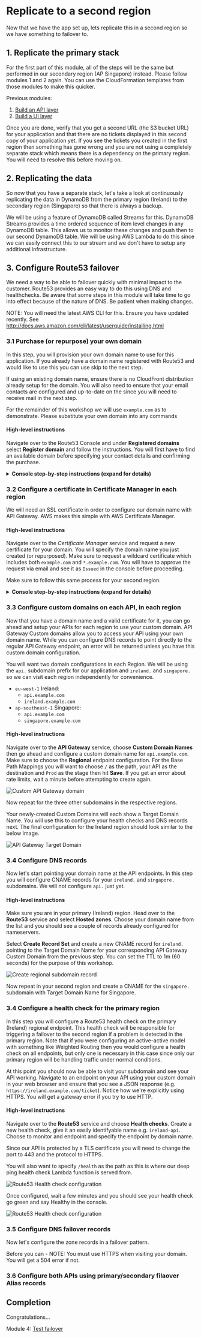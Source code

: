 # Replicate to a second region

Now that we have the app set up, lets replicate this in a second region so we
have something to failover to.

## 1. Replicate the primary stack

For the first part of this module, all of the steps will be the same but
performed in our secondary region (AP Singapore) instead. Please follow
modules 1 and 2 again. You can use the CloudFormation templates from those
modules to make this quicker.

Previous modules:
1. [Build an API layer](../1_API/README.md)
2. [Build a UI layer](../2_UI/README.md)

Once you are done, verify that you get a second URL (the S3 bucket URL) for
your application and that there are no tickets displayed in this second copy
of your application yet. If you see the tickets you created in the first
region then something has gone wrong and you are not using a completely
separate stack which means there is a dependency on the primary region. You
will need to resolve this before moving on.

## 2. Replicating the data

So now that you have a separate stack, let's take a look at continuously
replicating the data in DynamoDB from the primary region (Ireland) to the
secondary region (Singapore) so that there is always a backup.

We will be using a feature of DynamoDB called Streams for this. DynamoDB
Streams provides a time ordered sequence of item level changes in any DynamoDB
table. This allows us to monitor these changes and push then to our second
DynamoDB table. We will be using AWS Lambda to do this since we can easily
connect this to our stream and we don't have to setup any additional
infrastructure.


## 3. Configure Route53 failover

We need a way to be able to failover quickly with minimal impact to the
customer. Route53 provides an easy way to do this using DNS and healthchecks.
Be aware that some steps in this module will take time to go into effect
because of the nature of DNS. Be patient when making changes.

NOTE: You will need the latest AWS CLI for this. Ensure you have updated
recently. See http://docs.aws.amazon.com/cli/latest/userguide/installing.html


### 3.1 Purchase (or repurpose) your own domain

In this step, you will provision your own domain name to use for this
application. If you already have a domain name registered with Route53 and
would like to use this you can use skip to the next step.

If using an existing domain name, ensure there is no CloudFront distribution
already setup for the domain. You will also need to ensure that your email
contacts are configured and up-to-date on the since you will need to receive
mail in the next step.

For the remainder of this workshop we will use `example.com` as to
demonstrate. Please substitute your own domain into any commands

#### High-level instructions

Navigate over to the Route53 Console and under **Registered domains** select
**Register domain** and follow the instructions. You will first have to find
an available domain before specifying your contact details and confirming the
purchase.

<details>
<summary>
    <strong>Console step-by-step instructions (expand for details)</strong>
</summary>

1. Navigate to the **Route53** service page
2. Navigate to **Registered domains**
3. Select **Register domain**
4. Enter the domain name you would like to use. You will have to choose
   something not already registered. Click **Check** and confirm that your
   domain is available before clicking **Add to cart**. Now choose
   **Continue**.
5. Enter your contact information. Ensure that you enter an email address
   where you can receive mail. By default, Route53 will enable privacy
   protection and configure an anonymized email address that forwards any mail
   onto the email address you specify. Leave this option selected and select
   **Continue**
6. Confirm that all your details are correct. Check the box agreeing to the
   terms and conditions. You will see that Route53 is verifying the email
   address you specified. Make sure you receive this email and complete the
   verification before proceeding.
7. Click **Complete Purchase**

</details>

### 3.2 Configure a certificate in Certificate Manager in each region

We will need an SSL certificate in order to configure our domain name with API
Gateway. AWS makes this simple with AWS Certificate Manager.

#### High-level instructions

Navigate over to the *Certificate Manager* service and request a new
certificate for your domain. You will specify the domain name you just created
(or repurposed). Make sure to request a wildcard certificate which includes
both `example.com` and `*.example.com`. You will have to approve the request
via email and see it as `Issued` in the console before proceeding.

Make sure to follow this same process for your second region.

<details>
<summary>
    <strong>Console step-by-step instructions (expand for details)</strong>
</summary>

1. Ensure you are in your primary region
2. Navigate to the **Certificate Manager** service page
3. Select **Request a certificate**
4. In this next step you will configure the domain name you just registered
   (or repurposed). You will want to add two domains to make sure you can
   access your site using subdomains. Add both `example.com` and
   `*.example.com`. The `*` acts as a wildcard allowing any subdomain to be
   covered by this certificate.
5. Select **Review and request**. Confirm both domains are configured and
   select **Confirm and request**
6. A validation email will be sent to the email address configured for the
   domain. Ensure that you received this email and click the validation link
   before moving on. Now click **Continue**.
7. Once you have confirmed your certificate, it will appear as `Issued` in
   your list of certificates.
8. Repeat steps 2-7 again in your second region

</details>


### 3.3 Configure custom domains on each API, in each region

Now that you have a domain name and a valid certificate for it, you can go
ahead and setup your APIs for each region to use your custom domain. API
Gateway Custom domains allow you to access your API using your own domain
name. While you can configure DNS records to point directly to the regular API
Gateway endpoint, an error will be returned unless you have this custom domain
configuration.

You will want two domain configurations in each Region. We will be using the
`api.` subdomain prefix for our application and `ireland.` and `singapore.` so
we can visit each region independently for convenience.

* `eu-west-1` Ireland:
    * `api.example.com`
    * `ireland.example.com`
* `ap-southeast-1` Singapore:
    * `api.example.com`
    * `singapore.example.com`

#### High-level instructions

Navigate over to the **API Gateway** service, choose **Custom Domain Names**
then go ahead and configure a custom domain name for `api.example.com`. Make
sure to choose the **Regional** endpoint configuration. For the Base Path
Mappings you will want to choose `/` as the path, your API as the destination
and `Prod` as the stage then hit **Save**. If you get an error about rate
limits, wait a minute before attempting to create again.

![Custom API Gateway domain](images/custom-domain.png)

Now repeat for the three other subdomains in the respective regions.

Your newly-created Custom Domains will each show a Target Domain Name. You
will use this to configure your health checks and DNS records next. The final
configuration for the Ireland region should look similar to the below image.

![API Gateway Target Domain](images/custom-domains-configured-ireland.png)

### 3.4 Configure DNS records

Now let's start pointing your domain name at the API endpoints. In this step
you will configure CNAME records for your `ireland.` and `singapore.`
subdomains. We will not configure `api.` just yet.

#### High-level instructions

Make sure you are in your primary (Ireland) region. Head over to the
**Route53** service and select **Hosted zones**. Choose your domain name from
the list and you should see a couple of records already configured for
nameservers.

Select **Create Record Set** and create a new CNAME record for `ireland.`
pointing to the Target Domain Name for your corresponding API Gateway Custom
Domain from the previous step. You can set the TTL to 1m (60 seconds) for the
purpose of this workshop.

![Create regional subdomain record](images/ireland-subdomain-record.png)

Now repeat in your second region and create a CNAME for the `singapore.`
subdomain with Target Domain Name for Singapore.

### 3.4 Configure a health check for the primary region

In this step you will configure a Route53 health check on the primary
(Ireland) regional endpoint. This health check will be responsible for
triggering a failover to the second region if a problem is detected in the
primary region. Note that if you were configuring an active-active model with
something like Weighted Routing then you would configure a health check on all
endpoints, but only one is necessary in this case since only our primary
region will be handling traffic under normal conditions.

At this point you should now be able to visit your subdomain and see your API
working. Navigate to an endpoint on your API using your custom domain in your
web browser and ensure that you see a JSON response (e.g.
`https://ireland.example.com/ticket`). Notice how we're explicitly using
HTTPS. You will get a gateway error if you try to use HTTP.

#### High-level instructions

Navigate over to the **Route53** service and choose **Health checks**. Create
a new health check, give it an easily identifyable name e.g. `ireland-api`.
Choose to monitor and endpoint and specify the endpoint by domain name.

Since our API is protected by a TLS certificate you will need to change the
port to 443 and the protocol to HTTPS.

You will also want to specify `/health` as the path as this is where our deep
ping health check Lambda function is served from.

![Route53 Health check configuration](images/create-health-check.png)

Once configured, wait a few minutes and you should see your health check go
green and say Healthy in the console.

![Route53 Health check configuration](images/created-health-check.png)


### 3.5 Configure DNS failover records

Now let's configure the zone records in a failover pattern.

Before you can
    - NOTE: You must use HTTPS when visiting your domain. You will get a 504
      error if not.
### 3.6 Configure both APIs using primary/secondary filaover Alias records

## Completion

Congratulations...

Module 4: [Test failover](../4_Testing/README.md)
